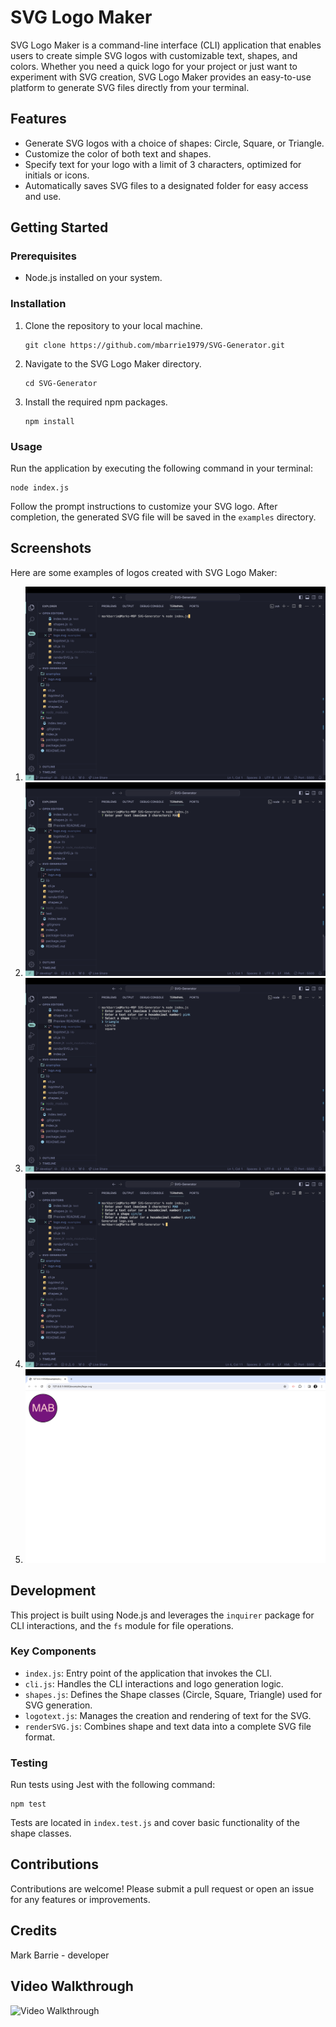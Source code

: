 
# SVG Logo Maker

SVG Logo Maker is a command-line interface (CLI) application that enables users to create simple SVG logos with customizable text, shapes, and colors. Whether you need a quick logo for your project or just want to experiment with SVG creation, SVG Logo Maker provides an easy-to-use platform to generate SVG files directly from your terminal.

## Features

- Generate SVG logos with a choice of shapes: Circle, Square, or Triangle.
- Customize the color of both text and shapes.
- Specify text for your logo with a limit of 3 characters, optimized for initials or icons.
- Automatically saves SVG files to a designated folder for easy access and use.

## Getting Started

### Prerequisites

- Node.js installed on your system.

### Installation

1. Clone the repository to your local machine.
   ```
   git clone https://github.com/mbarrie1979/SVG-Generator.git
   ```
2. Navigate to the SVG Logo Maker directory.
   ```
   cd SVG-Generator
   ```
3. Install the required npm packages.
   ```
   npm install
   ```

### Usage

Run the application by executing the following command in your terminal:

```
node index.js
```

Follow the prompt instructions to customize your SVG logo. After completion, the generated SVG file will be saved in the `examples` directory.

## Screenshots

Here are some examples of logos created with SVG Logo Maker:

1. ![Screenshot 1](assets/Screenshot_1.png)
2. ![Screenshot 2](assets/Screenshot_2.png)
3. ![Screenshot 3](assets/Screenshot_3.png)
4. ![Screenshot 4](assets/Screenshot_4.png)
5. ![Screenshot 5](assets/Screenshot_5.png)


## Development

This project is built using Node.js and leverages the `inquirer` package for CLI interactions, and the `fs` module for file operations.

### Key Components

- `index.js`: Entry point of the application that invokes the CLI.
- `cli.js`: Handles the CLI interactions and logo generation logic.
- `shapes.js`: Defines the Shape classes (Circle, Square, Triangle) used for SVG generation.
- `logotext.js`: Manages the creation and rendering of text for the SVG.
- `renderSVG.js`: Combines shape and text data into a complete SVG file format.

### Testing

Run tests using Jest with the following command:

```
npm test
```

Tests are located in `index.test.js` and cover basic functionality of the shape classes.

## Contributions

Contributions are welcome! Please submit a pull request or open an issue for any features or improvements.

## Credits
Mark Barrie - developer

## Video Walkthrough
![Video Walkthrough]()


